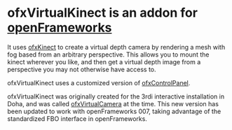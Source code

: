 # ofxVirtualKinect is an addon for [openFrameworks](http://openframeworks.cc/)

It uses [ofxKinect](https://github.com/ofTheo/ofxKinect) to create a virtual depth camera by rendering a mesh with fog based from an arbitrary perspective. This allows you to mount the kinect wherever you like, and then get a virtual depth image from a perspective you may not otherwise have access to.

ofxVirtualKinect uses a customized version of [ofxControlPanel](https://github.com/kylemcdonald/ofxControlPanel).

ofxVirtualKinect was originally created for the 3rdi interactive installation in Doha, and was called [ofxVirtualCamera](https://github.com/kylemcdonald/DohaInstallation/tree/master/addons/ofxVirtualCamera) at the time. This new version has been updated to work with openFrameworks 007, taking advantage of the standardized FBO interface in openFrameworks.